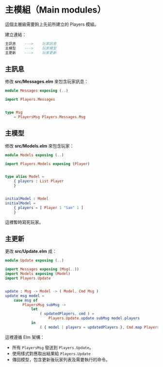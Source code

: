 # 主模組（Main modules）

這個主層級需要鉤上先前所建立的 Players 模組。

建立連結：

```elm
主訊息    --->    玩家訊息
主模型    --->    玩家模型
主更新    --->    玩家更新
```

## 主訊息

修改 __src/Messages.elm__ 來包含玩家訊息：

```elm
module Messages exposing (..)

import Players.Messages


type Msg
    = PlayersMsg Players.Messages.Msg
```

## 主模型

修改 __src/Models.elm__ 來包含玩家：

```elm
module Models exposing (..)

import Players.Models exposing (Player)


type alias Model =
    { players : List Player
    }


initialModel : Model
initialModel =
    { players = [ Player 1 "Sam" 1 ]
    }
```

這裡暫時寫死玩家。

## 主更新

更改 __src/Update.elm__ 成：

```elm
module Update exposing (..)

import Messages exposing (Msg(..))
import Models exposing (Model)
import Players.Update


update : Msg -> Model -> ( Model, Cmd Msg )
update msg model =
    case msg of
        PlayersMsg subMsg ->
            let
                ( updatedPlayers, cmd ) =
                    Players.Update.update subMsg model.players
            in
                ( { model | players = updatedPlayers }, Cmd.map PlayersMsg cmd )
```

這裡遵循 Elm 架構：

- 所有 `PlayersMsg` 發送到 `Players.Update`。
- 使用樣式對應取出結果給 `Players.Update`
- 傳回模型，包含更新後玩家列表及需要執行的命令。
